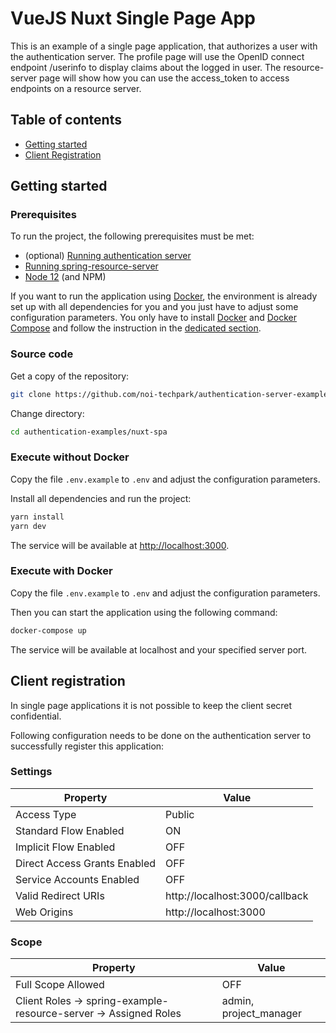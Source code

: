 <!--
SPDX-FileCopyrightText: NOI Techpark <digital@noi.bz.it>

SPDX-License-Identifier: CC0-1.0
-->

VueJS Nuxt Single Page App
==========================

This is an example of a single page application, that authorizes a user with the authentication server.
The profile page will use the OpenID connect endpoint /userinfo to display claims about the logged in user.
The resource-server page will show how you can use the access_token to access endpoints on a resource server.

## Table of contents

- [Getting started](#getting-started)
- [Client Registration](#client-registration)

## Getting started

### Prerequisites

To run the project, the following prerequisites must be met:

- (optional) [Running authentication server](https://github.com/noi-techpark/authentication-server)
- [Running spring-resource-server](../spring-resource-server/readme.md)
- [Node 12](https://nodejs.org) (and NPM)

If you want to run the application using [Docker](https://www.docker.com/), the environment is already set up with all dependencies for you and you just have to adjust some configuration parameters. You only have to install [Docker](https://www.docker.com/) and [Docker Compose](https://docs.docker.com/compose/) and follow the instruction in the [dedicated section](#execute-with-docker).

### Source code

Get a copy of the repository:

```bash
git clone https://github.com/noi-techpark/authentication-server-examples.git
```

Change directory:

```bash
cd authentication-examples/nuxt-spa
```

### Execute without Docker

Copy the file `.env.example` to `.env` and adjust the configuration parameters.

Install all dependencies and run the project:

```bash
yarn install
yarn dev
```

The service will be available at [http://localhost:3000](http://localhost:3000).

### Execute with Docker

Copy the file `.env.example` to `.env` and adjust the configuration parameters.

Then you can start the application using the following command:

```bash
docker-compose up
```

The service will be available at localhost and your specified server port.

## Client registration

In single page applications it is not possible to keep the client secret confidential.

Following configuration needs to be done on the authentication server to successfully register this application:

### Settings

| Property                     | Value                          |
| ---------------------------- | ------------------------------ |
| Access Type                  | Public                         |
| Standard Flow Enabled        | ON                            |
| Implicit Flow Enabled        | OFF                             |
| Direct Access Grants Enabled | OFF                            |
| Service Accounts Enabled     | OFF                            |
| Valid Redirect URIs          | http://localhost:3000/callback |
| Web Origins                  | http://localhost:3000          |

### Scope

| Property                                                         | Value                  |
| ---------------------------------------------------------------- | ---------------------- |
| Full Scope Allowed                                               | OFF                    |
| Client Roles -> spring-example-resource-server -> Assigned Roles | admin, project_manager |


